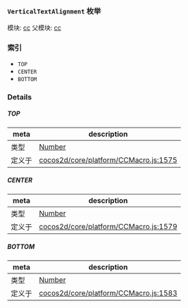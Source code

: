 ### `VerticalTextAlignment` 枚举



模块: [cc](../modules/cc.md)
父模块: [cc](../modules/cc.md)





### 索引
  - `TOP`
  - `CENTER`
  - `BOTTOM`

### Details


##### TOP

> 

| meta | description |
|------|-------------|
| 类型 | <a href="https://developer.mozilla.org/en/JavaScript/Reference/Global_Objects/Number" class="crosslink external" target="_blank">Number</a> |
| 定义于 | [cocos2d/core/platform/CCMacro.js:1575](https://github.com/cocos-creator/engine/blob/2fda22be5638065a190bc4c97da6548631319aba/cocos2d/core/platform/CCMacro.js#L1575) |



##### CENTER

> 

| meta | description |
|------|-------------|
| 类型 | <a href="https://developer.mozilla.org/en/JavaScript/Reference/Global_Objects/Number" class="crosslink external" target="_blank">Number</a> |
| 定义于 | [cocos2d/core/platform/CCMacro.js:1579](https://github.com/cocos-creator/engine/blob/2fda22be5638065a190bc4c97da6548631319aba/cocos2d/core/platform/CCMacro.js#L1579) |



##### BOTTOM

> 

| meta | description |
|------|-------------|
| 类型 | <a href="https://developer.mozilla.org/en/JavaScript/Reference/Global_Objects/Number" class="crosslink external" target="_blank">Number</a> |
| 定义于 | [cocos2d/core/platform/CCMacro.js:1583](https://github.com/cocos-creator/engine/blob/2fda22be5638065a190bc4c97da6548631319aba/cocos2d/core/platform/CCMacro.js#L1583) |


